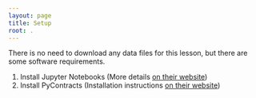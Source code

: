 ```yaml
---
layout: page
title: Setup
root: .
---
```


There is no need to download any data files for this lesson, but there are some software requirements.

1. Install Jupyter Notebooks (More details [on their website](https://jupyter.org/)) 
2. Install PyContracts (Installation instructions [on their website](https://pypi.org/project/PyContracts/))
